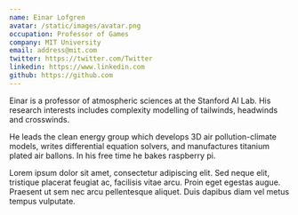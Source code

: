 ```yaml
---
name: Einar Lofgren
avatar: /static/images/avatar.png
occupation: Professor of Games
company: MIT University
email: address@mit.com
twitter: https://twitter.com/Twitter
linkedin: https://www.linkedin.com
github: https://github.com
---
```


Einar is a professor of atmospheric sciences at the Stanford AI Lab. His research interests includes complexity modelling of tailwinds, headwinds and crosswinds.

He leads the clean energy group which develops 3D air pollution-climate models, writes differential equation solvers, and manufactures titanium plated air ballons. In his free time he bakes raspberry pi.

Lorem ipsum dolor sit amet, consectetur adipiscing elit. Sed neque elit, tristique placerat feugiat ac, facilisis vitae arcu. Proin eget egestas augue. Praesent ut sem nec arcu pellentesque aliquet. Duis dapibus diam vel metus tempus vulputate.
